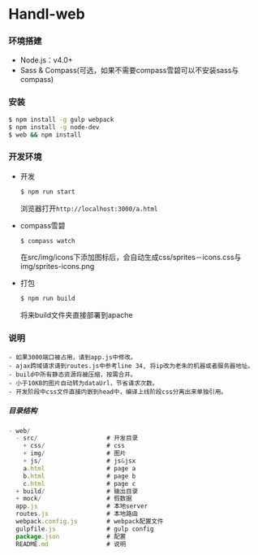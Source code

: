 # Handl-web

### 环境搭建

- Node.js：v4.0+
- Sass & Compass(可选，如果不需要compass雪碧可以不安装sass与compass)

### 安装

``` bash
$ npm install -g gulp webpack
$ npm install -g node-dev
$ web && npm install
```

### 开发环境

- 开发

    ``` bash
    $ npm run start
    ```
    浏览器打开`http://localhost:3000/a.html`

- compass雪碧

    ``` bash
    $ compass watch
    ```
    在src/img/icons下添加图标后，会自动生成css/sprites－icons.css与img/sprites-icons.png

- 打包

    ``` bash
    $ npm run build
    ```
    将来build文件夹直接部署到apache

### 说明

    - 如果3000端口被占用，请到app.js中修改。
    - ajax跨域请求请到routes.js中参考line 34, 将ip改为老朱的机器或者服务器地址。
    - build中所有静态资源将被压缩，按需合并。
    - 小于10KB的图片自动转为dataUrl，节省请求次数。
    - 开发阶段中css文件直接内嵌到head中，编译上线阶段css分离出来单独引用。

##### 目录结构

``` js
- web/
  - src/                   # 开发目录
    + css/                 # css
    + img/                 # 图片
    + js/                  # js&jsx
    a.html                 # page a
    b.html                 # page b
    c.html                 # page c
  + build/                 # 输出目录
  + mock/                  # 假数据
  app.js                   # 本地server
  routes.js                # 本地路由
  webpack.config.js        # webpack配置文件
  gulpfile.js              # gulp config
  package.json             # 配置
  README.md                # 说明
```


